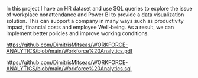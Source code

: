 In this project I have an HR dataset and use SQL queries to explore the issue of workplace nonattendance and Power BI to provide a data visualization solution. This can support a company in many ways such as productivity impact, financial costs and employee Well-being. As a result, we can implement better policies and improve working conditions. 

https://github.com/DimitrisMitseas/WORKFORCE-ANALYTICS/blob/main/Workforce%20Analytics.pdf

https://github.com/DimitrisMitseas/WORKFORCE-ANALYTICS/blob/main/Workforce%20Analytics.sql

